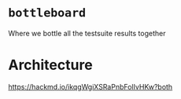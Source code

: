 # `bottleboard`

Where we bottle all the testsuite results together

# Architecture

https://hackmd.io/ikqgWgiXSRaPnbFolIvHKw?both
